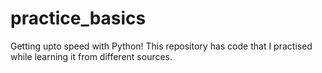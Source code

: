 # practice_basics
Getting upto speed with Python!
This repository has code that I practised while learning it from different sources.
